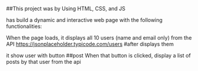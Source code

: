 

##This project was by Using HTML, CSS, and JS

has build a dynamic and interactive web page with the following functionalities:


 When the page loads, it displays all 10 users (name and email only) from the  API https://jsonplaceholder.typicode.com/users
 #after displays them

 it show user with button
 ##post
  When that button is clicked, display a list of posts by that user
  from the api
  








